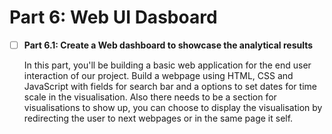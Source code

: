 
# Part 6: Web UI Dasboard

- [ ] **Part 6.1: Create a Web dashboard to showcase the analytical results**

  In this part, you'll be building a basic web application for the end user interaction of our project. Build a webpage using HTML, CSS and JavaScript with fields for search bar and a options to set dates for time scale in the visualisation. Also there needs to be a section for visualisations to show up, you can choose to display the visualisation by redirecting the user to next webpages or in the same page it self.
